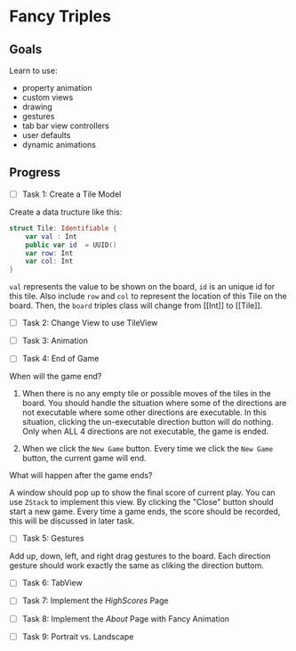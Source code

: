# Fancy Triples

## Goals

Learn to use:

* property animation
* custom views
* drawing
* gestures
* tab bar view controllers
* user defaults
* dynamic animations

## Progress

- [ ] Task 1: Create a Tile Model

Create a data tructure like this:

```Swift
struct Tile: Identifiable {
    var val : Int
    public var id  = UUID()
    var row: Int 
    var col: Int  
}
```

`val` represents the value to be shown on the board, `id` is an unique id for this tile. Also include `row` and `col` to represent the location of this Tile on the board. Then, the `board` triples class will change from [[Int]] to [[Tile]]. 

- [ ] Task 2: Change View to use TileView

- [ ] Task 3: Animation

- [ ] Task 4: End of Game

When will the game end?

1. When there is no any empty tile or possible moves of the tiles in the board.
You should handle the situation where some of the directions are not executable where some other directions are executable. In this situation, clicking the un-executable direction button will do nothing. Only when ALL 4 directions are not executable, the game is ended. 

2. When we click the `New Game` button.
Every time we click the `New Game` button, the current game will end.

What will happen after the game ends?

A window should pop up to show the final score of current play. You can use `ZStack` to implement this view. By clicking the "Close" button should start a new game. Every time a game ends, the score should be recorded, this will be discussed in later task.

- [ ] Task 5: Gestures

Add up, down, left, and right drag gestures to the board. Each direction gesture should work exactly the same as cliking the direction buttom.  

- [ ] Task 6: TabView

- [ ] Task 7: Implement the *HighScores* Page

- [ ] Task 8: Implement the *About* Page with Fancy  Animation

- [ ] Task 9: Portrait vs. Landscape
